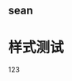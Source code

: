 ## sean

<h1 class="cus-color">样式测试</h1>
<div class="udo">123</div>

<script setup>
import { useData } from 'vitepress'
const { page } = useData()
const { theme } = useData()
console.log(theme)

</script>

<style lang="sass" scoped>
.cus-color
  font-size: 20px !important
  color: red

.vp-doc h2
  color: blue

.dark .cus-color
  color: red

.udo
  color: var(--vp-c-brand-1)
</style>
